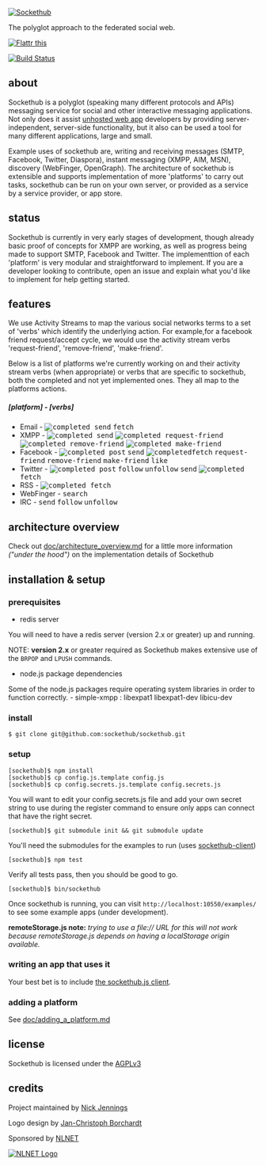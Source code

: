 [![Sockethub](http://sockethub.org/img/sockethub-logo.svg)](http://sockethub.org)

The polyglot approach to the federated social web.

[![Flattr this](http://api.flattr.com/button/flattr-badge-large.png)](http://flattr.com/thing/1154379/Sockethub)

[![Build Status](https://secure.travis-ci.org/sockethub/sockethub.png)](http://travis-ci.org/sockethub/sockethub)

about
-----
Sockethub is a polyglot (speaking many different protocols and APIs) messaging service for social and other interactive messaging applications. Not only does it assist [unhosted web app](http://unhosted.org) developers by providing server-independent, server-side functionality, but it also can be used a tool for many different applications, large and small.

Example uses of sockethub are, writing and receiving messages (SMTP, Facebook, Twitter, Diaspora), instant messaging (XMPP, AIM, MSN), discovery (WebFinger, OpenGraph). The architecture of sockethub is extensible and supports implementation of more 'platforms' to carry out tasks, sockethub can be run on your own server, or provided as a service by a service provider, or app store.

status
------
Sockethub is currently in very early stages of development, though already basic proof of concepts for XMPP are working, as well as progress being made to support SMTP, Facebook and Twitter. The implementtion of each 'platform' is very modular and straightforward to implement. If you are a developer looking to contribute, open an issue and explain what you'd like to implement for help getting started.

features
--------
We use Activity Streams to map the various social networks terms to a set of 'verbs' which identify the underlying action. For example,for a facebook friend request/accept cycle, we would use the activity stream verbs 'request-friend', 'remove-friend', 'make-friend'.

Below is a list of platforms we're currently working on and their activity stream verbs (when appropriate) or verbs that are specific to sockethub, both the completed and not yet implemented ones. They all map to the platforms actions.

##### [platform] - [verbs]
 * Email - <kbd>![completed](http://sockethub.org/img/checkmark.png) send</kbd> <kbd>fetch</kbd>
 * XMPP - <kbd>![completed](http://sockethub.org/img/checkmark.png) send</kbd> <kbd>![completed](http://sockethub.org/img/checkmark.png) request-friend</kbd> <kbd>![completed](http://sockethub.org/img/checkmark.png) remove-friend</kbd> <kbd>![completed](http://sockethub.org/img/checkmark.png) make-friend</kbd>
 * Facebook - <kbd>![completed](http://sockethub.org/img/checkmark.png) post</kbd> <kbd>send</kbd> <kbd>![completed](http://sockethub.org/img/checkmark.png)fetch</kbd> <kbd>request-friend</kbd> <kbd>remove-friend</kbd> <kbd>make-friend</kbd> <kbd>like</kbd>
 * Twitter - <kbd>![completed](http://sockethub.org/img/checkmark.png) post</kbd> <kbd>follow</kbd> <kbd>unfollow</kbd> <kbd>send</kbd> <kbd>![completed](http://sockethub.org/img/checkmark.png) fetch</kbd>
 * RSS - <kbd>![completed](http://sockethub.org/img/checkmark.png) fetch</kbd>
 * WebFinger - <kbd>search</kbd>
 * IRC - <kbd>send</kbd> <kbd>follow</kbd> <kbd>unfollow</kbd>

architecture overview
---------------------

Check out [doc/architecture_overview.md](doc/architecture_overview.md) for a little more information *("under the hood")* on the implementation details of Sockethub

installation & setup
--------------------

### prerequisites

  * redis server

  You will need to have a redis server (version 2.x or greater) up and running.

  NOTE: **version 2.x** or greater required as Sockethub makes extensive use of the `BRPOP` and `LPUSH` commands.

  * node.js package dependencies

  Some of the node.js packages require operating system libraries in order to function correctly.
      - simple-xmpp : libexpat1 libexpat1-dev libicu-dev

### install

    $ git clone git@github.com:sockethub/sockethub.git

### setup

    [sockethub]$ npm install
    [sockethub]$ cp config.js.template config.js
    [sockethub]$ cp config.secrets.js.template config.secrets.js

  You will want to edit your config.secrets.js file and add your own secret string to use during the register command to ensure only apps can connect that have the right secret.

    [sockethub]$ git submodule init && git submodule update
  You'll need the submodules for the examples to run (uses
  [sockethub-client](https://github.com/sockethub/sockethub-client/))

    [sockethub]$ npm test
  Verify all tests pass, then you should be good to go.

    [sockethub]$ bin/sockethub

  Once sockethub is running, you can visit `http://localhost:10550/examples/` to see some example apps (under development).

**remoteStorage.js note:** *trying to use a file:// URL for this will not work because remoteStorage.js depends on having a localStorage origin available.*

### writing an app that uses it

Your best bet is to include [the sockethub.js client](https://github.com/sockethub/sockethub-client).

### adding a platform

See [doc/adding_a_platform.md](doc/adding_a_platform.md)

license
-------
Sockethub is licensed under the [AGPLv3](https://github.com/sockethub/sockethub/blob/master/LICENSE)


credits
-------
Project maintained by [Nick Jennings](http://github.com/silverbucket)

Logo design by [Jan-Christoph Borchardt](http://jancborchardt.net)

Sponsored by [NLNET](http://nlnet.nl)

[![NLNET Logo](http://sockethub.org/img/nlnet-logo.svg)](http://nlnet.nl)

